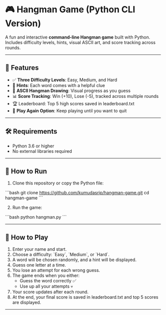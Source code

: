 # 🎮 Hangman Game (Python CLI Version)

A fun and interactive **command-line Hangman game** built with Python. Includes difficulty levels, hints, visual ASCII art, and score tracking across rounds.

---

## 🚀 Features

- ✅ **Three Difficulty Levels**: Easy, Medium, and Hard  
- 🧠 **Hints**: Each word comes with a helpful clue  
- 🎨 **ASCII Hangman Drawing**: Visual progress as you guess  
- 📊 **Score Tracking**: Win (+10), Lose (-5), tracked across multiple rounds
- 🏆 Leaderboard: Top 5 high scores saved in leaderboard.txt 
- 🔁 **Play Again Option**: Keep playing until you want to quit  

---


## 🛠️ Requirements

- Python 3.6 or higher  
- No external libraries required

---

## 📂 How to Run

1. Clone this repository or copy the Python file:

\`\`\`bash
git clone https://github.com/kumudasrip/hangman-game.git
cd hangman-game
\`\`\`

2. Run the game:

\`\`\`bash
python hangman.py
\`\`\`

---

## 📌 How to Play

1. Enter your name and start.
2. Choose a difficulty: \`Easy\`, \`Medium\`, or \`Hard\`.
3. A word will be chosen randomly, and a hint will be displayed.
4. Guess one letter at a time.
5. You lose an attempt for each wrong guess.
6. The game ends when you either:
   - Guess the word correctly ✅
   - Use up all your attempts 💀
7. Your score updates after each round.
8. At the end, your final score is saved in leaderboard.txt and top 5 scores are displayed.

---



